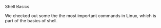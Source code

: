 <html>
<head>
Shell Basics
</head>
<body>
<p>
We checked out some the the most important commands in Linux, which is part of the basics of shell.
</p>
</body>
</html>